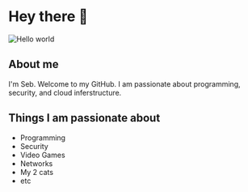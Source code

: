 # Hey there :wave:

<img src="https://github.com/S00013/S00013/blob/main/resources/profilebanner.png" alt="Hello world">


## About me

I'm Seb. Welcome to my GitHub. I am passionate about programming, security, and cloud inferstructure. 

## Things I am passionate about

- Programming
- Security
- Video Games
- Networks
- My 2 cats
- etc


<!--
**S00013** is a ✨ _special_ ✨ repository because its `README.md` (this file) appears on your GitHub profile.

Here are some ideas to get you started:

- 🔭 I’m currently working on ...
- 🌱 I’m currently learning ...
- 👯 I’m looking to collaborate on ...
- 🤔 I’m looking for help with ...
- 💬 Ask me about ...
- 📫 How to reach me: ...
- 😄 Pronouns: ...
- ⚡ Fun fact: ...
-->
